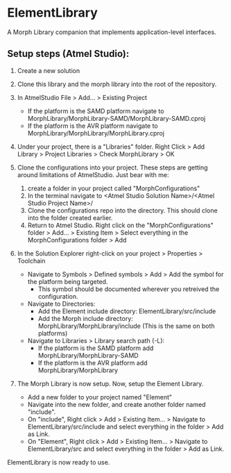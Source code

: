 # ElementLibrary
A Morph Library companion that implements application-level interfaces. 

## Setup steps (Atmel Studio):

1. Create a new solution
2. Clone this library and the morph library into the root of the repository.
3. In AtmelStudio File > Add... > Existing Project 
    * If the platform is the SAMD platform navigate to MorphLibrary/MorphLibrary-SAMD/MorphLibrary-SAMD.cproj
    * If the platform is the AVR platform navigate to MorphLibrary/MorphLibrary/MorphLibrary.cproj
4. Under your project, there is a "Libraries" folder. Right Click > Add Library > Project Libraries > Check MorphLibrary > OK

5. Clone the configurations into your project. These steps are getting around limitations of AtmelStudio. Just bear with me:
    1. create a folder in your project called "MorphConfigurations"
    2. In the terminal navigate to \<Atmel Studio Solution Name\>/\<Atmel Studio Project Name\>/
    3. Clone the configurations repo into the directory. This should clone into the folder created earlier.
    4. Return to Atmel Studio. Right click on the "MorphConfigurations" folder > Add... > Existing Item > Select everything in the MorphConfigurations folder > Add

6. In the Solution Explorer right-click on your project > Properties > Toolchain
    * Navigate to Symbols > Defined symbols > Add > Add the symbol for the platform being targeted. 
        * This symbol should be documented wherever you retreived the configuration.
    * Navigate to Directories:
        * Add the Element include directory: ElementLibrary/src/include
        * Add the Morph include directory: MorphLibrary/MorphLibrary/include (This is the same on both platforms)
    * Navigate to Libraries > Library search path (-L):
        * If the platform is the SAMD platform add MorphLibrary/MorphLibrary-SAMD        
        * If the platform is the AVR platform add MorphLibrary/MorphLibrary

7. The Morph Library is now setup. Now, setup the Element Library.
   * Add a new folder to your project named "Element"
   * Navigate into the new folder, and create another folder named "include".
   * On "include", Right click > Add > Existing Item... > Navigate to ElementLibrary/src/include and select everything in the folder > Add as Link.
   * On "Element", Right click > Add > Existing Item... > Navigate to ElementLibrary/src and select everything in the folder > Add as Link.
   
ElementLibrary is now ready to use.
